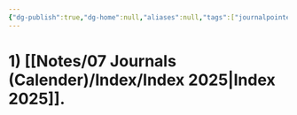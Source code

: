 ```yaml
---
{"dg-publish":true,"dg-home":null,"aliases":null,"tags":["journalpointer"],"permalink":"/notes/07-journals-calender/journal/","dgPassFrontmatter":true,"updated":"2025-05-01T22:42:07.085+05:30"}
---
```


# 1) [[Notes/07 Journals (Calender)/Index/Index 2025\|Index 2025]].